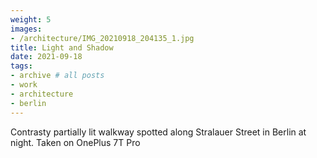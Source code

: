 ```yaml
---
weight: 5
images:
- /architecture/IMG_20210918_204135_1.jpg
title: Light and Shadow
date: 2021-09-18
tags:
- archive # all posts
- work
- architecture
- berlin
---
```


Contrasty partially lit walkway spotted along Stralauer Street in Berlin at night. Taken on OnePlus 7T Pro